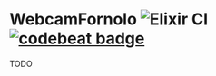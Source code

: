 # WebcamFornolo ![Elixir CI](https://github.com/simoexpo/WebcamFornolo/workflows/Elixir%20CI/badge.svg) [![codebeat badge](https://codebeat.co/badges/1ea8a9a2-50f1-460a-8728-7ba9a09563d8)](https://codebeat.co/projects/github-com-simoexpo-webcamfornolo-master)

TODO
